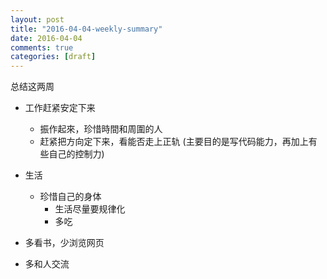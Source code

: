 ```yaml
---
layout: post
title: "2016-04-04-weekly-summary"
date: 2016-04-04
comments: true
categories: [draft]
---
```


总结这两周  

* 工作赶紧安定下来
  - 振作起來，珍惜時間和周圍的人
  - 赶紧把方向定下来，看能否走上正轨 (主要目的是写代码能力，再加上有些自己的控制力)

* 生活
  - 珍惜自己的身体
    + 生活尽量要规律化
    + 多吃
    
* 多看书，少浏览网页

* 多和人交流
